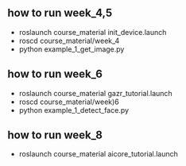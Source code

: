 ## how to run week_4,5

- roslaunch course_material init_device.launch
- roscd course_material/week_4
- python example_1_get_image.py

## how to run week_6

- roslaunch course_material gazr_tutorial.launch
- roscd course_material/week)6
- python example_1_detect_face.py

## how to run week_8

- roslaunch course_material aicore_tutorial.launch
